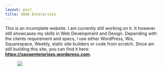 ```yaml
---
layout: post
title: SAOA Enterprises
---
```

<!-- wp:paragraph -->
<p>This is an incomplete website. I am currently still working on it. It however still showcases my skills in Web Development and Design. Depending with the clients requirement and specs, i use either WordPress, Wix, Squarespace, Weebly, static site builders or code from scratch. Since am still building this site, you can find it here: <a href="https://saoaenterprises.wordpress.com"><strong>https://saoaenterprises.wordpress.com</strong></a>.</p>
<!-- /wp:paragraph -->

<!-- wp:image {"align":"wide","id":1954} -->
<figure class="wp-block-image alignwide"><img src="https://ajulusthoughts.files.wordpress.com/2019/07/annotation-2019-07-07-121310.png?w=1024" class="wp-image-1954" /></figure>
<!-- /wp:image -->

<!-- wp:image {"align":"wide","id":1955} -->
<figure class="wp-block-image alignwide"><img src="https://ajulusthoughts.files.wordpress.com/2019/07/annotation-2019-07-07-133409.png" alt="" class="wp-image-1955" /></figure>
<!-- /wp:image -->

